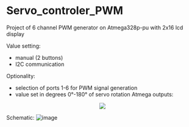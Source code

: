 # Servo_controler_PWM

Project of 6 channel PWM generator on Atmega328p-pu with 2x16 lcd display

Value setting:
- manual (2 buttons) 
- I2C communication

Optionality:
- selection of ports 1-6 for PWM signal generation
- value set in degrees 0°-180° of servo rotation
Atmega outputs:
<p align="center">
  <img src="https://user-images.githubusercontent.com/64035334/177414345-71769356-4315-4d4f-982a-0f35538a6f5a.png" />
</p>

Schematic:
![image](https://user-images.githubusercontent.com/64035334/177413326-956a6e1d-d64c-422c-ac28-198a6ce9f48d.png)
